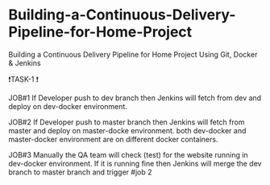 # Building-a-Continuous-Delivery-Pipeline-for-Home-Project
Building a Continuous Delivery Pipeline for Home Project Using Git, Docker &amp; Jenkins

❗️TASK-1 ❗️

JOB#1
If Developer push to dev branch then Jenkins will fetch from dev and deploy on dev-docker environment.

JOB#2
If Developer push to master branch then Jenkins will fetch from master and deploy on master-docke environment.
both dev-docker and master-docker environment are on different docker containers.

JOB#3
Manually the QA team will check (test) for the website running in dev-docker environment. If it is running fine then Jenkins will merge the dev branch to master branch and trigger #job 2
